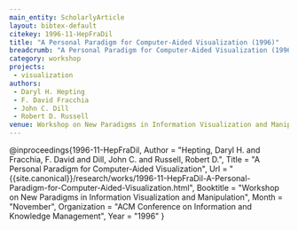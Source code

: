 ```yaml
---
main_entity: ScholarlyArticle
layout: bibtex-default
citekey: 1996-11-HepFraDil
title: "A Personal Paradigm for Computer-Aided Visualization (1996)"
breadcrumb: "A Personal Paradigm for Computer-Aided Visualization (1996)"
category: workshop
projects:
 - visualization
authors:
 - Daryl H. Hepting
 - F. David Fracchia
 - John C. Dill
 - Robert D. Russell
venue: Workshop on New Paradigms in Information Visualization and Manipulation
---
```

@inproceedings{1996-11-HepFraDil,
	Author =  "Hepting, Daryl H. and Fracchia, F. David and Dill, John C. and Russell, Robert D.",
	Title =  "A Personal Paradigm for Computer-Aided Visualization",
	Url = \"{{site.canonical}}/research/works/1996-11-HepFraDil-A-Personal-Paradigm-for-Computer-Aided-Visualization.html\",
	Booktitle =  "Workshop on New Paradigms in Information Visualization and Manipulation",
	Month =  "November",
	Organization =  "ACM Conference on Information and Knowledge Management",
	Year =  "1996"
}
